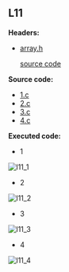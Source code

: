 ## L11

**Headers:**
  * [array.h](https://github.com/katohawkei/College/blob/master/include/array.h)
    
    [source code](https://github.com/katohawkei/College/blob/master/lib/array.c)
  
 **Source code:**
  * [1.c](https://github.com/katohawkei/College/blob/master/src/term2/l11/1.c)
  * [2.c](https://github.com/katohawkei/College/blob/master/src/term2/l11/2.c)
  * [3.c](https://github.com/katohawkei/College/blob/master/src/term2/l11/3.c)
  * [4.c](https://github.com/katohawkei/College/blob/master/src/term2/l11/4.c)
  
 **Executed code:**
  
  * 1
    
  ![l11_1](../../../docs/img/l11/1.gif)

  * 2
    
  ![l11_2](../../../docs/img/l11/2.gif)
  
  * 3
  
  ![l11_3](../../../docs/img/l11/3.gif)
  
  * 4
  
  ![l11_4](../../../docs/img/l11/4.gif)
